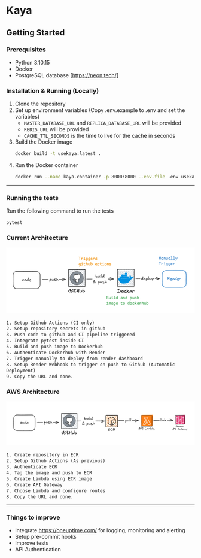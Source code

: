 # Kaya


## Getting Started

### Prerequisites
- Python 3.10.15
- Docker
- PostgreSQL database [https://neon.tech/]

### Installation & Running (Locally)
1. Clone the repository
2. Set up environment variables (Copy .env.example to .env and set the variables)
    - `MASTER_DATABASE_URL` and `REPLICA_DATABASE_URL` will be provided
    - `REDIS_URL` will be provided
    - `CACHE_TTL_SECONDS` is the time to live for the cache in seconds
3. Build the Docker image
    ```bash
    docker build -t usekaya:latest .
    ```
4. Run the Docker container
    ```bash
    docker run --name kaya-container -p 8000:8000 --env-file .env usekaya:latest
    ```
----
### Running the tests
Run the following command to run the tests
```bash
pytest
```

### Current Architecture
![Current Architecture](./docs/current.png)
```
1. Setup Github Actions (CI only)
2. Setup repository secrets in github
3. Push code to github and CI pipeline triggered
4. Integrate pytest inside CI
5. Build and push image to Dockerhub
6. Authenticate Dockerhub with Render
7. Trigger manually to deploy from render dashboard
8. Setup Render Webhook to trigger on push to Github (Automatic Deployment)
9. Copy the URL and done.
```


### AWS Architecture
![AWS Architecture](./docs/aws.png)
```
1. Create repository in ECR
2. Setup Github Actions (As previous)
3. Authenticate ECR
4. Tag the image and push to ECR
5. Create Lambda using ECR image
6. Create API Gateway
7. Choose Lambda and configure routes
8. Copy the URL and done.
```

------------------------------------------
### Things to improve
- Integrate https://oneuptime.com/ for logging, monitoring and alerting
- Setup pre-commit hooks
- Improve tests
- API Authentication
